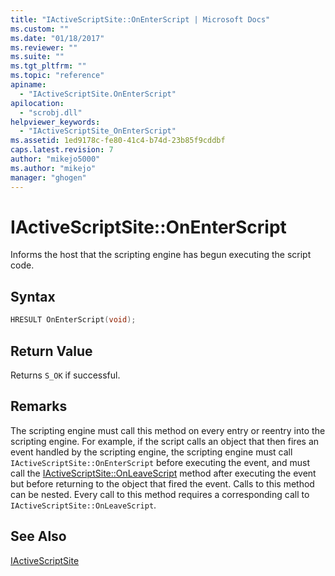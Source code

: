 ```yaml
---
title: "IActiveScriptSite::OnEnterScript | Microsoft Docs"
ms.custom: ""
ms.date: "01/18/2017"
ms.reviewer: ""
ms.suite: ""
ms.tgt_pltfrm: ""
ms.topic: "reference"
apiname: 
  - "IActiveScriptSite.OnEnterScript"
apilocation: 
  - "scrobj.dll"
helpviewer_keywords: 
  - "IActiveScriptSite_OnEnterScript"
ms.assetid: 1ed9178c-fe80-41c4-b74d-23b85f9cddbf
caps.latest.revision: 7
author: "mikejo5000"
ms.author: "mikejo"
manager: "ghogen"
---
```

# IActiveScriptSite::OnEnterScript
Informs the host that the scripting engine has begun executing the script code.  
  
## Syntax  
  
```cpp
HRESULT OnEnterScript(void);  
```  
  
## Return Value  
 Returns `S_OK` if successful.  
  
## Remarks  
 The scripting engine must call this method on every entry or reentry into the scripting engine. For example, if the script calls an object that then fires an event handled by the scripting engine, the scripting engine must call `IActiveScriptSite::OnEnterScript` before executing the event, and must call the [IActiveScriptSite::OnLeaveScript](../../winscript/reference/iactivescriptsite-onleavescript.md) method after executing the event but before returning to the object that fired the event. Calls to this method can be nested. Every call to this method requires a corresponding call to `IActiveScriptSite::OnLeaveScript`.  
  
## See Also  
 [IActiveScriptSite](../../winscript/reference/iactivescriptsite.md)